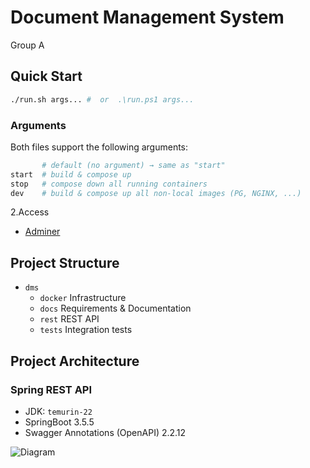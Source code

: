 # Document Management System

Group A

## Quick Start

```sh
./run.sh args... #  or  .\run.ps1 args... 
```

### Arguments
Both files support the following arguments:

```sh
       # default (no argument) → same as "start"
start  # build & compose up
stop   # compose down all running containers
dev    # build & compose up all non-local images (PG, NGINX, ...)
```

2.Access
- [Adminer](http://localhost:9090)

## Project Structure

- `dms`
    - `docker` Infrastructure
    - `docs` Requirements & Documentation
    - `rest` REST API
    - `tests` Integration tests


## Project Architecture
### Spring REST API
- JDK: `temurin-22`
- SpringBoot 3.5.5
- Swagger Annotations (OpenAPI) 2.2.12

![Diagram](https://www.plantuml.com/plantuml/dpng/TL9DZzem5BpxLunoXoQK5AWGWj8UAlK3IBdrOYVUh0MnMSTXLrhjVr_7ZbTPPJbPRzvCtinxMTU6QjDKPtBcTmP6GOlotg0GckT6A4c8L0L7z5tb9wwnLTL5rHoPeVafmZC1yXQIN1f4IxRABbh84eSVsJziTZ-NdzZgl_mwZ-Sn8j0QcjU600KrbD6QEyrErQRKFDl_Gf9sYdJwUU841HlCs1ILa5mZ7KyxzY9Un8vDVOiCD0TESuDaWMFdoGOt8WThnBdmpbh6GFUd5F89oNWo2r7y8DdY7uoXZ0dpUu_WBFqoczWdiM_Y0-dgWTnQsz_jmUiSK-KkYBMbjBq0l_g5yEjx-JUj7ckkGvFvahHIMs8qMlLXz0hNitumGCCYGU2ZEj0Vhm_udRc67yJGArrMj3bwLVYofvCNGhg0nn2YQNtU2FYMhWbE0z9txw-pvhAml_Oh)

